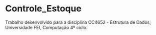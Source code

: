 # Controle_Estoque
Trabalho desenvolvido para a disciplina CC4652 - Estrutura de Dados, Universidade FEI, Computação 4º ciclo.
